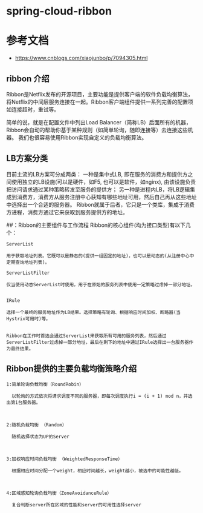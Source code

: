 # spring-cloud-ribbon 

# 参考文档
- https://www.cnblogs.com/xiaojunbo/p/7094305.html

## ribbon 介绍
 Ribbon是Netflix发布的开源项目，主要功能是提供客户端的软件负载均衡算法，
 将Netflix的中间层服务连接在一起。Ribbon客户端组件提供一系列完善的配置项如连接超时，重试等。
 
 简单的说，就是在配置文件中列出Load Balancer（简称LB）后面所有的机器，Ribbon会自动的帮助你基于某种规则（如简单轮询，随即连接等）去连接这些机器。
 我们也很容易使用Ribbon实现自定义的负载均衡算法。
 
 
## LB方案分类
 
 目前主流的LB方案可分成两类：
 一种是集中式LB, 即在服务的消费方和提供方之间使用独立的LB设施(可以是硬件，如F5, 也可以是软件，如nginx), 由该设施负责把访问请求通过某种策略转发至服务的提供方；
 另一种是进程内LB，将LB逻辑集成到消费方，消费方从服务注册中心获知有哪些地址可用，然后自己再从这些地址中选择出一个合适的服务器。
 Ribbon就属于后者，它只是一个类库，集成于消费方进程，消费方通过它来获取到服务提供方的地址。
 
##：Ribbon的主要组件与工作流程
Ribbon的核心组件(均为接口类型)有以下几个：

    ServerList 
    
    用于获取地址列表。它既可以是静态的(提供一组固定的地址)，也可以是动态的(从注册中心中定期查询地址列表)。
    
    ServerListFilter 
    
    仅当使用动态ServerList时使用，用于在原始的服务列表中使用一定策略过虑掉一部分地址。
    
     
    IRule 
    
    选择一个最终的服务地址作为LB结果。选择策略有轮询、根据响应时间加权、断路器(当Hystrix可用时)等。
    
    
    Ribbon在工作时首选会通过ServerList来获取所有可用的服务列表，然后通过ServerListFilter过虑掉一部分地址，最后在剩下的地址中通过IRule选择出一台服务器作为最终结果。

 ## Ribbon提供的主要负载均衡策略介绍
 
    1:简单轮询负载均衡（RoundRobin）
 
      以轮询的方式依次将请求调度不同的服务器，即每次调度执行i = (i + 1) mod n，并选出第i台服务器。
 
  
 
    2:随机负载均衡 （Random）
 
      随机选择状态为UP的Server
 
  
 
    3:加权响应时间负载均衡 （WeightedResponseTime）
 
      根据相应时间分配一个weight，相应时间越长，weight越小，被选中的可能性越低。
 
  
 
    4:区域感知轮询负载均衡（ZoneAvoidanceRule）
 
      复合判断server所在区域的性能和server的可用性选择server
      
